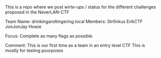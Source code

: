 This is a repo where we post wirte-ups / status for the different challenges proposed in the NeverLAN-CTF

Team Name: drinkingandtingering.local
Members:
	Str0nkus
	ErikCTF
	JonJonJay
	Howie

Focus:
Complete as many flags as possible

Comment:
This is our first time as a team in an entry level CTF
This is mostly for testing pourposes
